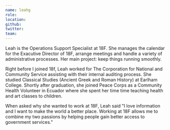 ```yaml
---
name: leahg
role:
location:
github:
twitter:
team:
---
```


Leah is the Operations Support Specialist at 18F. She manages the calendar for the Exacutive Director of 18F, arrange meetings and handle a variety of administrative processes. Her main project: keep things running smoothly.

 Right before I joined 18f, Leah worked for The Corporation for National and Community Service assisting with their internal auditing process. She studied Classical Studies (Ancient Greek and Roman History) at Earlham College.  Shortly after graduation, she joined Peace Corps  as a Community Health Volunteer in Ecuador where she spent her time time teaching health and art classes to children.

When asked why she wanted to work at 18F, Leah said "I love information and I want to make the world a better place.  Working at 18F allows me to combine my two passions by helping people gain better access to government services."
